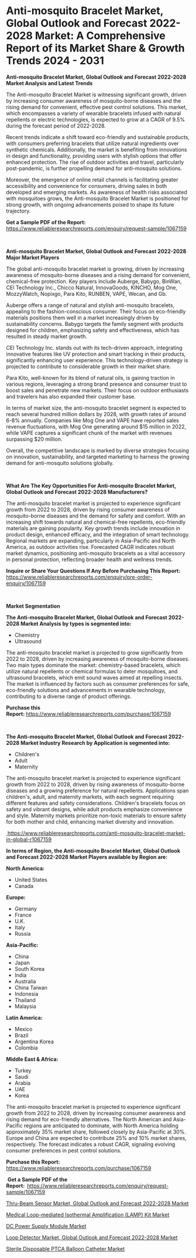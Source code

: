 <p><h1>Anti-mosquito Bracelet Market, Global Outlook and Forecast 2022-2028 Market: A Comprehensive Report of its Market Share & Growth Trends 2024 - 2031</h1></p><p><strong>Anti-mosquito Bracelet Market, Global Outlook and Forecast 2022-2028 Market Analysis and Latest Trends</strong></p>
<p><p>The Anti-mosquito Bracelet Market is witnessing significant growth, driven by increasing consumer awareness of mosquito-borne diseases and the rising demand for convenient, effective pest control solutions. This market, which encompasses a variety of wearable bracelets infused with natural repellents or electric technologies, is expected to grow at a CAGR of 9.5% during the forecast period of 2022-2028.</p><p>Recent trends indicate a shift toward eco-friendly and sustainable products, with consumers preferring bracelets that utilize natural ingredients over synthetic chemicals. Additionally, the market is benefiting from innovations in design and functionality, providing users with stylish options that offer enhanced protection. The rise of outdoor activities and travel, particularly post-pandemic, is further propelling demand for anti-mosquito solutions. </p><p>Moreover, the emergence of online retail channels is facilitating greater accessibility and convenience for consumers, driving sales in both developed and emerging markets. As awareness of health risks associated with mosquitoes grows, the Anti-mosquito Bracelet Market is positioned for strong growth, with ongoing advancements poised to shape its future trajectory.</p></p>
<p><strong>Get a Sample PDF of the Report:&nbsp;</strong> <a href="https://www.reliableresearchreports.com/enquiry/request-sample/1067159">https://www.reliableresearchreports.com/enquiry/request-sample/1067159</a></p>
<p>&nbsp;</p>
<p><strong>Anti-mosquito Bracelet Market, Global Outlook and Forecast 2022-2028 Major Market Players</strong></p>
<p><p>The global anti-mosquito bracelet market is growing, driven by increasing awareness of mosquito-borne diseases and a rising demand for convenient, chemical-free protection. Key players include Auberge, Babygo, BinWan, CEI Technology Inc., Chicco Natural, InnovaGoods, KINCHO, Mog One, MozzyWatch, Nopixgo, Para Kito, RUNBEN, VAPE, Wecan, and Gb.</p><p>Auberge offers a range of natural and stylish anti-mosquito bracelets, appealing to the fashion-conscious consumer. Their focus on eco-friendly materials positions them well in a market increasingly driven by sustainability concerns. Babygo targets the family segment with products designed for children, emphasizing safety and effectiveness, which has resulted in steady market growth.</p><p>CEI Technology Inc. stands out with its tech-driven approach, integrating innovative features like UV protection and smart tracking in their products, significantly enhancing user experience. This technology-driven strategy is projected to contribute to considerable growth in their market share.</p><p>Para Kito, well-known for its blend of natural oils, is gaining traction in various regions, leveraging a strong brand presence and consumer trust to boost sales and penetrate new markets. Their focus on outdoor enthusiasts and travelers has also expanded their customer base.</p><p>In terms of market size, the anti-mosquito bracelet segment is expected to reach several hundred million dollars by 2028, with growth rates of around 6-8% annually. Companies like Mog One and VAPE have reported sales revenue fluctuations, with Mog One generating around $15 million in 2022, while VAPE captures a significant chunk of the market with revenues surpassing $20 million.</p><p>Overall, the competitive landscape is marked by diverse strategies focusing on innovation, sustainability, and targeted marketing to harness the growing demand for anti-mosquito solutions globally.</p></p>
<p>&nbsp;</p>
<p><strong>What Are The Key Opportunities For Anti-mosquito Bracelet Market, Global Outlook and Forecast 2022-2028 Manufacturers?</strong></p>
<p><p>The anti-mosquito bracelet market is projected to experience significant growth from 2022 to 2028, driven by rising consumer awareness of mosquito-borne diseases and the demand for safety and comfort. With an increasing shift towards natural and chemical-free repellents, eco-friendly materials are gaining popularity. Key growth trends include innovation in product design, enhanced efficacy, and the integration of smart technology. Regional markets are expanding, particularly in Asia-Pacific and North America, as outdoor activities rise. Forecasted CAGR indicates robust market dynamics, positioning anti-mosquito bracelets as a vital accessory in personal protection, reflecting broader health and wellness trends.</p></p>
<p><strong>Inquire or Share Your Questions If Any Before Purchasing This Report:</strong> <a href="https://www.reliableresearchreports.com/enquiry/pre-order-enquiry/1067159">https://www.reliableresearchreports.com/enquiry/pre-order-enquiry/1067159</a></p>
<p>&nbsp;</p>
<p><strong>Market Segmentation</strong></p>
<p><strong>The Anti-mosquito Bracelet Market, Global Outlook and Forecast 2022-2028 Market Analysis by types is segmented into:</strong></p>
<p><ul><li>Chemistry</li><li>Ultrasound</li></ul></p>
<p><p>The anti-mosquito bracelet market is projected to grow significantly from 2022 to 2028, driven by increasing awareness of mosquito-borne diseases. Two main types dominate the market: chemistry-based bracelets, which utilize natural repellents or chemical formulas to deter mosquitoes, and ultrasound bracelets, which emit sound waves aimed at repelling insects. The market is influenced by factors such as consumer preferences for safe, eco-friendly solutions and advancements in wearable technology, contributing to a diverse range of product offerings.</p></p>
<p><strong>Purchase this Report:&nbsp;</strong><a href="https://www.reliableresearchreports.com/purchase/1067159">https://www.reliableresearchreports.com/purchase/1067159</a></p>
<p>&nbsp;</p>
<p><strong>The Anti-mosquito Bracelet Market, Global Outlook and Forecast 2022-2028 Market Industry Research by Application is segmented into:</strong></p>
<p><ul><li>Children's</li><li>Adult</li><li>Maternity</li></ul></p>
<p><p>The anti-mosquito bracelet market is projected to experience significant growth from 2022 to 2028, driven by rising awareness of mosquito-borne diseases and a growing preference for natural repellents. Applications span children's, adult, and maternity markets, with each segment requiring different features and safety considerations. Children's bracelets focus on safety and vibrant designs, while adult products emphasize convenience and style. Maternity markets prioritize non-toxic materials to ensure safety for both mother and child, enhancing market diversity and innovation.</p></p>
<p><a href="https://www.reliableresearchreports.com/anti-mosquito-bracelet-market-in-global-r1067159">&nbsp;https://www.reliableresearchreports.com/anti-mosquito-bracelet-market-in-global-r1067159</a></p>
<p><strong>In terms of Region, the Anti-mosquito Bracelet Market, Global Outlook and Forecast 2022-2028 Market Players available by Region are:</strong></p>
<p>
    <p> <strong> North America: </strong>
        <ul>
            <li>United States</li>
            <li>Canada</li>
        </ul>
        </p> 
    <p> <strong> Europe: </strong>
        <ul>
            <li>Germany</li>
            <li>France</li>
            <li>U.K.</li>
            <li>Italy</li>
            <li>Russia</li>
        </ul>
        </p> 
    <p> <strong> Asia-Pacific: </strong>
        <ul>
            <li>China</li>
            <li>Japan</li>
            <li>South Korea</li>
            <li>India</li>
            <li>Australia</li>
            <li>China Taiwan</li>
            <li>Indonesia</li>
            <li>Thailand</li>
            <li>Malaysia</li>
        </ul>
        </p> 
    <p> <strong> Latin America: </strong>
        <ul>
            <li>Mexico</li>
            <li>Brazil</li>
            <li>Argentina Korea</li>
            <li>Colombia</li>
        </ul>
        </p> 
    <p> <strong> Middle East & Africa: </strong>
        <ul>
            <li>Turkey</li>
            <li>Saudi</li>
            <li>Arabia</li>
            <li>UAE</li>
            <li>Korea</li>
        </ul>
    </p>
    </p>
<p><p>The anti-mosquito bracelet market is projected to experience significant growth from 2022 to 2028, driven by increasing consumer awareness and rising demand for eco-friendly alternatives. The North American and Asia-Pacific regions are anticipated to dominate, with North America holding approximately 35% market share, followed closely by Asia-Pacific at 30%. Europe and China are expected to contribute 25% and 10% market shares, respectively. The forecast indicates a robust CAGR, signaling evolving consumer preferences in pest control solutions.</p></p>
<p><strong>Purchase this Report: </strong><a href="https://www.reliableresearchreports.com/purchase/1067159">https://www.reliableresearchreports.com/purchase/1067159</a></p>
<p>&nbsp;<strong>Get a Sample PDF of the Report:&nbsp;&nbsp;</strong><a href="https://www.reliableresearchreports.com/enquiry/request-sample/1067159">https://www.reliableresearchreports.com/enquiry/request-sample/1067159</a></p>
<p><strong></strong></p>
<p><p><a href="https://github.com/provorikovar/Market-Research-Report-List-6/blob/main/thru-beam-sensor-market-global-outlook-and-forecast-2022-2028-market.md">Thru-Beam Sensor Market, Global Outlook and Forecast 2022-2028 Market</a></p><p><a href="https://issuu.com/reportprime-2/docs/medical-loop-mediated-isothermal-am_eecb9a70d9a6ef">Medical Loop-mediated Isothermal Amplification (LAMP) Kit Market</a></p><p><a href="https://www.linkedin.com/pulse/global-dc-power-supply-module-market-projected-grow-cagr-137-bxd3c?trackingId=jq7bfHWTTCymvbub2JyT%2FQ%3D%3D">DC Power Supply Module Market</a></p><p><a href="https://github.com/CliffMedina6/Market-Research-Report-List-6/blob/main/loop-detector-market-global-outlook-and-forecast-2022-2028-market.md">Loop Detector Market, Global Outlook and Forecast 2022-2028 Market</a></p><p><a href="https://issuu.com/reportprime-2/docs/sterile-disposable-ptca-balloon-cat_41d1f76788344b">Sterile Disposable PTCA Balloon Catheter Market</a></p></p>